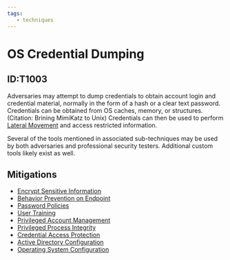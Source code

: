 ```yaml
---
tags:
   - techniques
---
```

# OS Credential Dumping
## ID:T1003
Adversaries may attempt to dump credentials to obtain account login and credential material, normally in the form of a hash or a clear text password. Credentials can be obtained from OS caches, memory, or structures.(Citation: Brining MimiKatz to Unix) Credentials can then be used to perform [Lateral Movement](tactics/TA0008) and access restricted information.

Several of the tools mentioned in associated sub-techniques may be used by both adversaries and professional security testers. Additional custom tools likely exist as well.

## Mitigations
* [Encrypt Sensitive Information](mitigations/M1041)
* [Behavior Prevention on Endpoint](mitigations/M1040)
* [Password Policies](mitigations/M1027)
* [User Training](mitigations/M1017)
* [Privileged Account Management](mitigations/M1026)
* [Privileged Process Integrity](mitigations/M1025)
* [Credential Access Protection](mitigations/M1043)
* [Active Directory Configuration](mitigations/M1015)
* [Operating System Configuration](mitigations/M1028)
